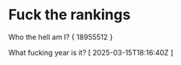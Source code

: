 # Fuck the rankings

Who the hell am I?
{ 18955512 }

What fucking year is it?
[ 2025-03-15T18:16:40Z ]
